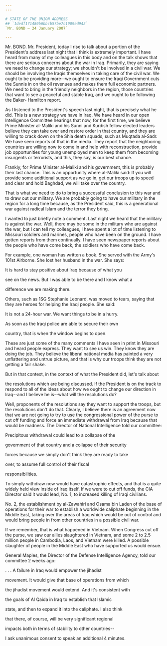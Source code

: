 ```yaml
---
---

# STATE OF THE UNION ADDRESS
## `1dedf171480b6bbcb57be7c1909ed942`
`Mr. BOND — 24 January 2007`

---
```



Mr. BOND. Mr. President, today I rise to talk about a portion of the 
President's address last night that I think is extremely important. I 
have heard from many of my colleagues in this body and on the talk 
shows that there are serious concerns about the war in Iraq. Primarily, 
they are saying we need to change our strategy; we shouldn't be 
involved in a civil war. We should be involving the Iraqis themselves 
in taking care of the civil war. We ought to be providing more--we 
ought to ensure the Iraqi Government cuts the Sunnis in on the oil 
revenues and makes them full economic partners. We need to bring in the 
friendly neighbors in the region, those countries that want to see a 
peaceful and stable Iraq, and we ought to be following the Baker-
Hamilton report.

As I listened to the President's speech last night, that is precisely 
what he did. This is a new strategy we have in Iraq. We have heard in 
our open Intelligence Committee hearings that now, for the first time, 
we believe Prime Minister al-Maliki and his Sunni and Kurdish fellow 
elected leaders believe they can take over and restore order in that 
country, and they are willing to crack down on the Shia death squads, 
such as Muqtada al-Sadr. We have seen reports of that in the media. 
They report that the neighboring countries are willing now to come in 
and help with reconstruction, provide job opportunities for young 
unemployed men to keep them from becoming insurgents or terrorists, and 
this, they say, is our best chance.

Frankly, for Prime Minister al-Maliki and his government, this is 
probably their last chance. This is an opportunity where al-Maliki 
said: If you will provide some additional support as we go in, get our 
troops up to speed and clear and hold Baghdad, we will take over the 
country.

That is what we need to do to bring a successful conclusion to this 
war and to draw out our military. We are probably going to have our 
military in the region for a long time because, as the President said, 
this is a generational war against radical Islam and the terror they 
bring.

I wanted to just briefly note a comment. Last night we heard that the 
military is against the war. Well, there may be some in the military 
who are against the war, but I can tell my colleagues, I have spent a 
lot of time listening to Missouri soldiers and marines, people who have 
been on the ground. I have gotten reports from them continually. I have 
seen newspaper reports about the people who have come back, the 
soldiers who have come back.

For example, one woman has written a book. She served with the Army's 
101st Airborne. She lost her husband in the war. She says:




 It is hard to stay positive about Iraq because of what you 


 see on the news. But I was able to be there and I know what a 


 difference we are making there.


Others, such as 1SG Stephanie Leonard, was moved to tears, saying 
that they are heroes for helping the Iraqi people. She said:




 It is not a 24-hour war. We want things to be in a hurry. 


 As soon as the Iraqi police are able to secure their own 


 country, that is when the window begins to open.


These are just some of the many comments I have seen in print in 
Missouri and heard people express. They want to see us win. They know 
they are doing the job. They believe the liberal national media has 
painted a very unflattering and untrue picture, and that is why our 
troops think they are not getting a fair shake.

But in that context, in the context of what the President did, let's 
talk about


the resolutions which are being discussed. If the President is on the 
track to respond to all of the ideas about how we ought to change our 
direction in Iraq--and I believe he is--what will the resolutions do?

Well, proponents of the resolutions say they want to support the 
troops, but the resolutions don't do that. Clearly, I believe there is 
an agreement now that we are not going to try to use the congressional 
power of the purse to cut off funding and force an immediate withdrawal 
from Iraq because that would be madness. The Director of National 
Intelligence told our committee:




 Precipitous withdrawal could lead to a collapse of the 


 government of that country and a collapse of their security 


 forces because we simply don't think they are ready to take 


 over, to assume full control of their fiscal 


 responsibilities.


To simply withdraw now would have catastrophic effects, and that is a 
quite widely held view inside of Iraq itself. If we were to cut off 
funds, the CIA Director said it would lead, No. 1, to increased killing 
of Iraqi civilians.

No. 2, the establishment by al-Zawahiri and Osama bin Laden of the 
base of operations for their war to establish a worldwide caliphate 
beginning in the Middle East, taking over the areas of Iraq which would 
be out of control and would bring people in from other countries in a 
possible civil war.

If we remember, that is what happened in Vietnam. When Congress cut 
off the purse, we saw our allies slaughtered in Vietnam, and some 2 to 
2.5 million people in Cambodia, Laos, and Vietnam were killed. A 
possible slaughter of people in the Middle East who have supported us 
would ensue.

General Maples, the Director of the Defense Intelligence Agency, told 
our committee 2 weeks ago:





. . . A failure in Iraq would empower the jihadist 


 movement. It would give that base of operations from which 


 the jihadist movement would extend. And it's consistent with 


 the goals of Al Qaida in Iraq to establish that Islamic 


 state, and then to expand it into the caliphate. I also think 


 that there, of course, will be very significant regional 


 impacts both in terms of stability to other countries--


I ask unanimous consent to speak an additional 4 minutes.